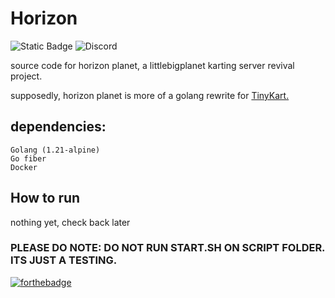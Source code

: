 # Horizon
![Static Badge](https://img.shields.io/badge/Powered%20by-Docker-blue.svg) ![Discord](https://img.shields.io/discord/1355105253074407524)

source code for horizon planet, a littlebigplanet karting server revival project.

supposedly, horizon planet is more of a golang rewrite for [TinyKart.](https://github.com/AutumnRivers/TinyKart)

## dependencies:
```
Golang (1.21-alpine)
Go fiber
Docker
```

## How to run
nothing yet, check back later
### PLEASE DO NOTE: DO NOT RUN START.SH ON SCRIPT FOLDER. ITS JUST A TESTING.
[![forthebadge](https://forthebadge.com/images/featured/featured-built-with-love.svg)](https://forthebadge.com)
